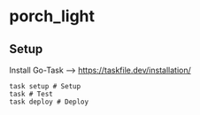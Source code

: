 # porch_light
## Setup

Install Go-Task --> <https://taskfile.dev/installation/>

[//]: # (TODO Clean .env files from Git history https://daily-dev-tips.com/posts/removing-a-env-file-from-git-history/)

```shell
task setup # Setup 
task # Test
task deploy # Deploy
```
